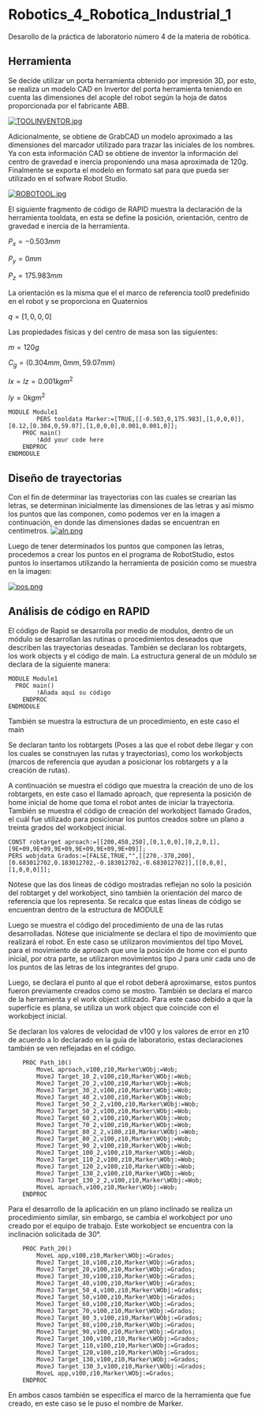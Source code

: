 # Robotics_4_Robotica_Industrial_1
Desarollo de la práctica de laboratorio número 4 de la materia de robótica.
## Herramienta
Se decide utilizar un porta herramienta obtenido por impresión 3D, por esto, se realiza un modelo CAD en Invertor del porta herramienta teniendo en cuenta las dimensiones del acople del robot según la hoja de datos proporcionada por el fabricante ABB. 

[![TOOLINVENTOR.jpg](https://i.postimg.cc/NFJKF8hC/TOOLINVENTOR.jpg)](https://postimg.cc/YLFryWCQ)

Adicionalmente, se obtiene de GrabCAD un modelo aproximado a las dimensiones del marcador utilizado para trazar las iniciales de los nombres. Ya con esta información CAD se obtiene de inventor la información del centro de gravedad e inercia proponiendo una masa aproximada de 120g. Finalmente se exporta el modelo en formato sat para que pueda ser utilizado en el sofware Robot Studio.

[![ROBOTOOL.jpg](https://i.postimg.cc/FR0bYBGW/ROBOTOOL.jpg)](https://postimg.cc/r0FRbgBx)

El siguiente fragmento de código de RAPID muestra la declaración de la herramienta tooldata, en esta se define la posición, orientación, centro de gravedad e inercia de la herramienta.

$P_x = -0.503 mm$

$P_y = 0 mm$

$P_z = 175.983 mm$

La orientación es la misma que el el marco de referencia tool0 predefinido en el robot y se proporciona en Quaternios 

$q = [1,0,0,0]$

Las propiedades físicas y del centro de masa son las siguientes:

$m = 120 g$

$C_g =(0.304mm,0mm,59.07mm)$

$Ix=Iz=0.001 kgm^2$

$Iy = 0 kgm^2$
``` RAPID
MODULE Module1
        PERS tooldata Marker:=[TRUE,[[-0.503,0,175.983],[1,0,0,0]],[0.12,[0.304,0,59.07],[1,0,0,0],0.001,0.001,0]];
    PROC main()
        !Add your code here
    ENDPROC
ENDMODULE
```
## Diseño de trayectorias 

Con el fin de determinar las trayectorias con las cuales se crearían las letras, se determinan inicialmente las dimensiones de las letras y así mismo los puntos que las componen, como podemos ver en la imagen a continuación, en donde las dimensiones dadas se encuentran en centímetros. 
[![aln.png](https://i.postimg.cc/RCcbjvCv/aln.png)](https://postimg.cc/pyLZjbnS)

Luego de tener determinados los puntos que componen las letras, procedemos a crear los puntos en el programa de RobotStudio, estos puntos lo insertamos utilizando la herramienta de posición como se muestra en la imagen:

[![pos.png](https://i.postimg.cc/Y0Z96Q4w/pos.png)](https://postimg.cc/QKghs9k6)

## Análisis de código en RAPID

El código de Rapid se desarrolla por medio de modulos, dentro de un módulo se desarrollan las rutinas o procedimientos deseados que describen las trayectorias deseadas. También se declaran los robtargets, los work objects y el código de main.
La estructura general de un módulo se declara de la siguiente manera:

``` RAPID
MODULE Module1
  PROC main()
        !Añada aquí su código
    ENDPROC
ENDMODULE
``` 
También se muestra la estructura de un procedimiento, en este caso el main


Se declaran tanto los robtargets (Poses a las que el robot debe llegar y con los cuales se construyen las rutas y trayectorias), como los workobjects (marcos de referencia que ayudan a posicionar los robtargets y a la creación de rutas).

A continuación se muestra el código que muestra la creación de uno de los robtargets, en este caso el llamado aproach, que representa la posición de home inicial de home que toma el robot antes de iniciar la trayectoria. También se muestra el código de creación del workobject llamado Grados, el cuál fue utilizado para posicionar los puntos creados sobre un plano a treinta grados del workobject inicial.

``` RAPID
CONST robtarget aproach:=[[200,450,250],[0,1,0,0],[0,2,0,1],[9E+09,9E+09,9E+09,9E+09,9E+09,9E+09]];
PERS wobjdata Grados:=[FALSE,TRUE,"",[[270,-370,200],[0.683012702,0.183012702,-0.183012702,-0.683012702]],[[0,0,0],[1,0,0,0]]];
``` 
Nótese que las dos lineas de código mostradas reflejan no solo la posición del robtarget y del workobject, sino también la orientación del marco de referencia que los representa.
Se recalca que estas líneas de código se encuentran dentro de la estructura de MODULE

Luego se muestra el código del procedimiento de una de las rutas desarrolladas. Nótese que inicialmente se declara el tipo de movimiento que realizará el robot. En este caso se utilizaron movimientos del tipo MoveL para el movimiento de aproach que une la posición de home con el punto inicial, por otra parte, se utilizaron movimientos tipo J para unir cada uno de los puntos de las letras de los integrantes del grupo. 

Luego, se declara el punto al que el robot deberá aproximarse, estos puntos fueron previamente creados como se mostro. También se declara el marco de la herramienta y el work object utilizado. Para este caso debido a que la superficie es plana, se utiliza un work object que coincide con el workobject inicial.

Se declaran los valores de velocidad de v100 y los valores de error en z10 de acuerdo a lo declarado en la guía de laboratorio, estas declaraciones también se ven reflejadas en el código.


``` RAPID
    PROC Path_10()
        MoveL aproach,v100,z10,Marker\WObj:=Wob;
        MoveJ Target_10_2,v100,z10,Marker\WObj:=Wob;
        MoveJ Target_20_2,v100,z10,Marker\WObj:=Wob;
        MoveJ Target_30_2,v100,z10,Marker\WObj:=Wob;
        MoveJ Target_40_2,v100,z10,Marker\WObj:=Wob;
        MoveJ Target_50_2_2,v100,z10,Marker\WObj:=Wob;
        MoveJ Target_50_2,v100,z10,Marker\WObj:=Wob;
        MoveJ Target_60_2,v100,z10,Marker\WObj:=Wob;
        MoveJ Target_70_2,v100,z10,Marker\WObj:=Wob;
        MoveJ Target_80_2_2,v100,z10,Marker\WObj:=Wob;
        MoveJ Target_80_2,v100,z10,Marker\WObj:=Wob;
        MoveJ Target_90_2,v100,z10,Marker\WObj:=Wob;
        MoveJ Target_100_2,v100,z10,Marker\WObj:=Wob;
        MoveJ Target_110_2,v100,z10,Marker\WObj:=Wob;
        MoveJ Target_120_2,v100,z10,Marker\WObj:=Wob;
        MoveJ Target_130_2,v100,z10,Marker\WObj:=Wob;
        MoveJ Target_130_2_2,v100,z10,Marker\WObj:=Wob;
        MoveL aproach,v100,z10,Marker\WObj:=Wob;
    ENDPROC
``` 
Para el desarrollo de la aplicación en un plano inclinado se realiza un procedimiento similar, sin embargo, se cambia el workobject por uno creado por el equipo de trabajo. Este workobject se encuentra con la inclinación solicitada de 30°.     

``` RAPID
    PROC Path_20()
        MoveL app,v100,z10,Marker\WObj:=Grados;
        MoveJ Target_10,v100,z10,Marker\WObj:=Grados;
        MoveJ Target_20,v100,z10,Marker\WObj:=Grados;
        MoveJ Target_30,v100,z10,Marker\WObj:=Grados;
        MoveJ Target_40,v100,z10,Marker\WObj:=Grados;
        MoveJ Target_50_4,v100,z10,Marker\WObj:=Grados;
        MoveJ Target_50,v100,z10,Marker\WObj:=Grados;
        MoveJ Target_60,v100,z10,Marker\WObj:=Grados;
        MoveJ Target_70,v100,z10,Marker\WObj:=Grados;
        MoveJ Target_80_3,v100,z10,Marker\WObj:=Grados;
        MoveJ Target_80,v100,z10,Marker\WObj:=Grados;
        MoveJ Target_90,v100,z10,Marker\WObj:=Grados;
        MoveJ Target_100,v100,z10,Marker\WObj:=Grados;
        MoveJ Target_110,v100,z10,Marker\WObj:=Grados;
        MoveJ Target_120,v100,z10,Marker\WObj:=Grados;
        MoveJ Target_130,v100,z10,Marker\WObj:=Grados;
        MoveJ Target_130_3,v100,z10,Marker\WObj:=Grados;
        MoveL app,v100,z10,Marker\WObj:=Grados;
    ENDPROC
``` 
En ambos casos también se especifíca el marco de la herramienta que fue creado, en este caso se le puso el nombre de Marker.
    
